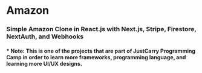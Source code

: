 # Amazon

### Simple Amazon Clone in React.js with Next.js, Stripe, Firestore, NextAuth, and Webhooks 


#### * Note: This is one of the projects that are part of JustCarry Programming Camp in order to learn more frameworks, programming language, and learning more UI/UX designs.
